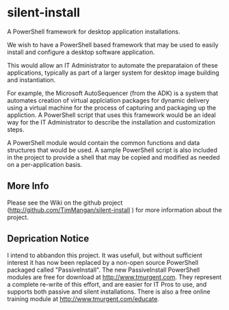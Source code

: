 
# silent-install
A PowerShell framework for desktop application installations.

We wish to have a PowerShell based framework that may be used to easily install and configure a desktop software application. 

This would allow an IT Administrator to automate the preparataion of these applications, typically as part of a larger system for desktop image building and instantiation.

For example, the Microsoft AutoSequencer (from the ADK) is a system that automates creation of virtual applciation packages for dynamic delivery using a virtual machine for the process of capturing and packaging up the appliction. A PowerShell script that uses this framework would be an ideal way for the IT Administrator to describe the installation and customization steps.

A PowerShell module would contain the common functions and data structures that would be used.  A sample PowerShell script is also included in the project to provide a shell that may be copied and modified as needed on a per-application basis.

## More Info
Please see the Wiki on the github project (http://github.com/TimMangan/silent-install ) for more information about the project.

## Deprication Notice
I intend to abbandon this project.  It was usefull, but without sufficient interest it has now been replaced by a non-open source PowerShell packaged called "PassiveInstall".  The new PassiveInstall PowerShell modules are free for download at http://www.tmurgent.com. They represent a complete re-write of this effort, and are easier for IT Pros to use, and supports both passive and silent installations.  There is also a free online training module at http://www.tmurgent.com/educate. 
